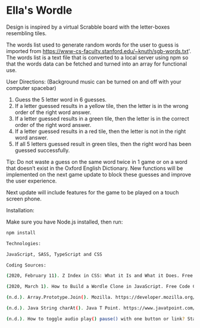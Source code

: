 # Ella's Wordle

Design is inspired by a virtual Scrabble board with the letter-boxes resembling tiles.

The words list used to generate random words for the user to guess is imported from https://www-cs-faculty.stanford.edu/~knuth/sgb-words.txt'. The words list is a text file that is converted to a local server using npm so that the words data can be fetched and turned into an array for functional use. 

User Directions: 
(Background music can be turned on and off with your computer spacebar) 

1. Guess the 5 letter word in 6 guesses. 
2. If a letter guessed results in a yellow tile, then the letter is in the wrong order of the right word answer. 
3. If a letter guessed results in a green tile, then the letter is in the correct order of the right word answer. 
4. If a letter guessed results in a red tile, then the letter is not in the right word answer. 
5. If all 5 letters guessed result in green tiles, then the right word has been guessed successfully. 

Tip: Do not waste a guess on the same word twice in 1 game or on a word that doesn’t exist in the Oxford English Dictionary. New functions will be implemented on the next game update to block these guesses and improve the user experience. 

Next update will include features for the game to be played on a touch screen phone. 

Installation:

Make sure you have Node.js installed, then run:

```bash
npm install

Technologies:

JavaScript, SASS, TypeScript and CSS

Coding Sources:

(2020, February 11). Z Index in CSS: What it Is and What it Does. Free Code Camp. https://www.freecodecamp.org/news/z-index-in-css-what-it-is-and-what-it-does/#:~:text=Z%20Index%20(%20z%2Dindex%20),%2C%20or%20position%3Afixed%20).

(2020, March 1). How to Build a Wordle Clone in JavaScript. Free Code Camp. https://www.freecodecamp.org/news/build-a-wordle-clone-in-javascript/

(n.d.). Array.Prototype.Join(). Mozilla. https://developer.mozilla.org/en-US/docs/Web/JavaScript/Reference/Global_Objects/Array/join

(n.d.). Java String charAt(). Java T Point. https://www.javatpoint.com/java-string-charat

(n.d.). How to toggle audio play() pause() with one button or link? Stack Overflow. https://stackoverflow.com/questions/27368778/how-to-toggle-audio-play-pause-with-one-button-or-link
